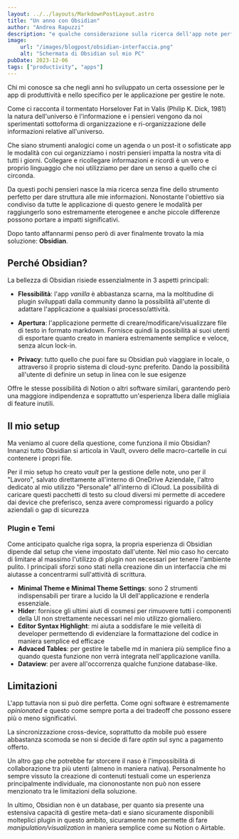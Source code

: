 ```yaml
--- 
layout: ../../layouts/MarkdownPostLayout.astro
title: "Un anno con Obsidian"
author: "Andrea Rapuzzi"
description: "e qualche considerazione sulla ricerca dell'app note perfetta"
image: 
    url: "/images/blogpost/obsidian-interfaccia.png"
    alt: "Schermata di Obsidian sul mio PC"
pubDate: 2023-12-06
tags: ["productivity", "apps"]
---
```


Chi mi conosce sa che negli anni ho sviluppato un certa ossessione per le app di produttività e nello specifico per le applicazione per gestire le note.

Come ci racconta il tormentato Horselover Fat in Valis (Philip K. Dick, 1981) la natura dell'universo è l'informazione e i pensieri vengono da noi sperimentati sottoforma di organizzazione e ri-organizzazione delle informazioni relative all'universo. 

Che siano strumenti analogici come un agenda o un post-it o sofisticate app le modalità con cui organizziamo i nostri pensieri impatta la nostra vita di tutti i giorni. Collegare e ricollegare informazioni e ricordi è un vero e proprio linguaggio che noi utilizziamo per dare un senso a quello che ci circonda.

Da questi pochi pensieri nasce la mia ricerca senza fine dello strumento perfetto per dare struttura alle mie informazioni. Nonostante l'obiettivo sia condiviso da tutte le applicazione di questo genere le modalità per raggiungerlo sono estremamente eterogenee e anche piccole differenze possono portare a impatti significativi.

Dopo tanto affannarmi penso però di aver finalmente trovato la mia soluzione: **Obsidian**.

## Perché Obsidian?

La bellezza di Obsidian risiede essenzialmente in 3 aspetti principali:

- **Flessibilità**: l'app *vanilla* è abbastanza scarna, ma la moltitudine di plugin sviluppati dalla community danno la possibilità all'utente di adattare l'applicazione a qualsiasi processo/attività. 
  
- **Apertura**: l'applicazione permette di creare/modificare/visualizzare file di testo in formato markdown. Fornisce quindi la possibilità ai suoi utenti di esportare quanto creato in maniera estremamente semplice e veloce, senza alcun lock-in.
  
- **Privacy**: tutto quello che puoi fare su Obsidian può viaggiare in locale, o attraverso il proprio sistema di cloud-sync preferito. Dando la possibilità all'utente di definire un setup in linea con le sue esigenze

Offre le stesse possibilità di Notion o altri software similari, garantendo però una maggiore indipendenza e soprattutto un'esperienza libera dalle migliaia di feature inutili.

## Il mio setup
Ma veniamo al cuore della questione, come funziona il mio Obsidian? Innanzi tutto Obsidian si articola in Vault, ovvero delle macro-cartelle in cui contenere i propri file.

Per il mio setup ho creato *vault* per la gestione delle note, uno per il "Lavoro", salvato direttamente all'interno di OneDrive Aziendale, l'altro dedicato al mio utilizzo "Personale" all'interno di iCloud. La possibilità di caricare questi pacchetti di testo su cloud diversi mi permette di accedere dai device che preferisco, senza avere compromessi riguardo a policy aziendali o gap di sicurezza

### Plugin e Temi
Come anticipato qualche riga sopra, la propria esperienza di Obsidian dipende dal setup che viene impostato dall'utente. Nel mio caso ho cercato di limitare al massimo l'utilizzo di plugin non necessari per tenere l'ambiente pulito. I principali sforzi sono stati nella creazione din un interfaccia che mi aiutasse a concentrarmi sull'attività di scrittura.

- **Minimal Theme e Minimal Theme Settings**: sono 2 strumenti indispensabili per tirare a lucido la UI dell'applicazione e renderla essenziale.
- **Hider**: fornisce gli ultimi aiuti di cosmesi per rimuovere tutti i componenti della UI non strettamente necessari nel mio utilizzo giornaliero.
- **Editor Syntax Highlight**: mi aiuta a soddisfare le mie velleità di developer permettendo di evidenziare la formattazione del codice in maniera semplice ed efficace
- **Advaced Tables**: per gestire le tabelle md in maniera più semplice fino a quando questa funzione non verrà integrata nell'applicazione vanilla.
- **Dataview**: per avere all'occorrenza qualche funzione database-like.


## Limitazioni
L'app tuttavia non si può dire perfetta. Come ogni software è estremamente *opinionated* e questo come sempre porta a dei tradeoff che possono essere più o meno significativi.

La sincronizzazione cross-device, soprattutto da mobile può essere abbastanza scomoda se non si decide di fare *optin* sul sync a pagamento offerto.

Un altro gap che potrebbe far storcere il naso è l'impossibilità di collaborazione tra più utenti (almeno in maniera nativa). Personalmente ho sempre vissuto la creazione di contenuti testuali come un esperienza principalmente individuale, ma ciononostante non può non essere menzionato tra le limitazioni della soluzione.

In ultimo, Obsidian non è un database, per quanto  sia presente una estensiva capacità di gestire meta-dati e siano sicuramente disponibili molteplici plugin in questo ambito, sicuramente non permette di fare *manipulation/visualization* in maniera semplice come su Notion o Airtable.